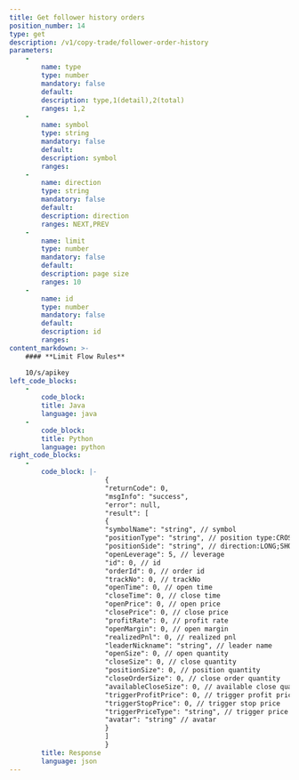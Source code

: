 ```yaml
---
title: Get follower history orders
position_number: 14
type: get
description: /v1/copy-trade/follower-order-history
parameters:
    -
        name: type
        type: number
        mandatory: false
        default:
        description: type,1(detail),2(total)
        ranges: 1,2
    -
        name: symbol
        type: string
        mandatory: false
        default:
        description: symbol
        ranges:
    -
        name: direction
        type: string
        mandatory: false
        default:
        description: direction
        ranges: NEXT,PREV
    -
        name: limit
        type: number
        mandatory: false
        default:
        description: page size
        ranges: 10
    -
        name: id
        type: number
        mandatory: false
        default:
        description: id
        ranges:
content_markdown: >-
    #### **Limit Flow Rules**

    10/s/apikey
left_code_blocks:
    -
        code_block:
        title: Java
        language: java
    -
        code_block:
        title: Python
        language: python
right_code_blocks:
    -
        code_block: |-
                        {
                        "returnCode": 0,
                        "msgInfo": "success",
                        "error": null,
                        "result": [
                        {
                        "symbolName": "string", // symbol
                        "positionType": "string", // position type:CROSSED;ISOLATED
                        "positionSide": "string", // direction:LONG;SHORT
                        "openLeverage": 5, // leverage
                        "id": 0, // id
                        "orderId": 0, // order id
                        "trackNo": 0, // trackNo
                        "openTime": 0, // open time
                        "closeTime": 0, // close time
                        "openPrice": 0, // open price
                        "closePrice": 0, // close price
                        "profitRate": 0, // profit rate
                        "openMargin": 0, // open margin
                        "realizedPnl": 0, // realized pnl
                        "leaderNickname": "string", // leader name
                        "openSize": 0, // open quantity
                        "closeSize": 0, // close quantity
                        "positionSize": 0, // position quantity
                        "closeOrderSize": 0, // close order quantity
                        "availableCloseSize": 0, // available close quantity
                        "triggerProfitPrice": 0, // trigger profit price
                        "triggerStopPrice": 0, // trigger stop price
                        "triggerPriceType": "string", // trigger price type:LATEST_PRICE,MARK_PRICE
                        "avatar": "string" // avatar
                        }
                        ]
                        }
        title: Response
        language: json
---
```

